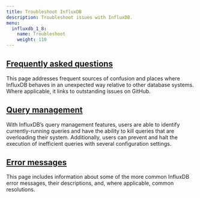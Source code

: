 ```yaml
---
title: Troubleshoot InfluxDB
description: Troubleshoot issues with InfluxDB.
menu:
  influxdb_1_8:
    name: Troubleshoot
    weight: 110
---
```


## [Frequently asked questions](/influxdb/v1.8/troubleshooting/frequently-asked-questions/)

This page addresses frequent sources of confusion and places where InfluxDB behaves in an unexpected way relative to other database systems.
Where applicable, it links to outstanding issues on GitHub.

## [Query management](/influxdb/v1.8/troubleshooting/query_management/)

With InfluxDB’s query management features, users are able to identify currently-running queries and have the ability to kill queries that are overloading their system. Additionally, users can prevent and halt the execution of inefficient queries with several configuration settings.

## [Error messages](/influxdb/v1.8/troubleshooting/errors/)

This page includes information about some of the more common InfluxDB error messages, their descriptions, and, where applicable, common resolutions.

